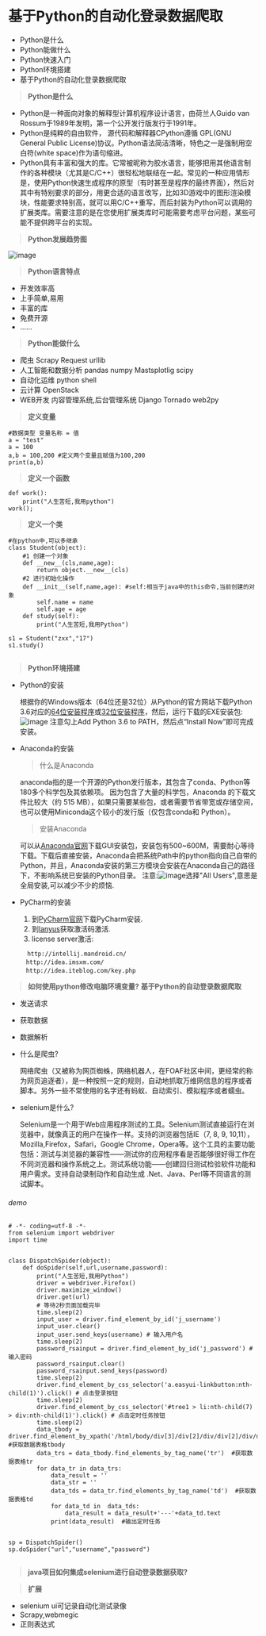 # 基于Python的自动化登录数据爬取

- Python是什么
- Python能做什么
- Python快速入门
- Python环境搭建
- 基于Python的自动化登录数据爬取

> **Python是什么**

- Python是一种面向对象的解释型计算机程序设计语言，由荷兰人Guido van Rossum于1989年发明，第一个公开发行版发行于1991年。
- Python是纯粹的自由软件， 源代码和解释器CPython遵循 GPL(GNU General Public License)协议。Python语法简洁清晰，特色之一是强制用空白符(white space)作为语句缩进。
- Python具有丰富和强大的库。它常被昵称为胶水语言，能够把用其他语言制作的各种模块（尤其是C/C++）很轻松地联结在一起。常见的一种应用情形是，使用Python快速生成程序的原型（有时甚至是程序的最终界面），然后对其中有特别要求的部分，用更合适的语言改写，比如3D游戏中的图形渲染模块，性能要求特别高，就可以用C/C++重写，而后封装为Python可以调用的扩展类库。需要注意的是在您使用扩展类库时可能需要考虑平台问题，某些可能不提供跨平台的实现。

> **Python发展趋势图**

![image](http://www.nongshanie.com/develop.png)


> **Python语言特点**

- 开发效率高
- 上手简单,易用
- 丰富的库
- 免费开源
- ......

> **Python能做什么**

- 爬虫 Scrapy  Request  urllib
- 人工智能和数据分析  pandas  numpy  Mastsplotlig  scipy
- 自动化运维  python  shell
- 云计算  OpenStack
- WEB开发 内容管理系统,后台管理系统 Django Tornado web2py

> **定义变量**

```
#数据类型 变量名称 = 值
a = "test"
a = 100
a,b = 100,200 #定义两个变量且赋值为100,200
print(a,b)
```
> **定义一个函数**


```
def work():
    print("人生苦短,我用python")
work();
```

> **定义一个类**

```
#在python中,可以多继承
class Student(object):
    #1 创建一个对象
    def __new__(cls,name,age):
        return object.__new__(cls)
    #2 进行初始化操作
    def __init__(self,name,age): #self:相当于java中的this命令,当前创建的对象
        self.name = name
        self.age = age
    def study(self):
        print("人生苦短,我用Python")
        
s1 = Student("zxx","17")
s1.study()
    
```

> **Python环境搭建**

- Python的安装

    根据你的Windows版本（64位还是32位）从Python的官方网站下载Python 3.6对应的[64位安装程序](https://www.python.org/ftp/python/3.6.3/python-3.6.3-amd64.exe)或[32位安装程序](https://www.python.org/ftp/python/3.6.3/python-3.6.3.exe)，然后，运行下载的EXE安装包:
    ![image](http://www.nongshanie.com/pyghon36.png)
   注意勾上Add Python 3.6 to PATH，然后点“Install Now”即可完成安装。
   
- Anaconda的安装

    > 什么是Anaconda
    
    anaconda指的是一个开源的Python发行版本，其包含了conda、Python等180多个科学包及其依赖项。   因为包含了大量的科学包，Anaconda 的下载文件比较大（约 515 MB），如果只需要某些包，或者需要节省带宽或存储空间，也可以使用Miniconda这个较小的发行版（仅包含conda和 Python）。
    
    > 安装Anaconda
    
    可以从[Anaconda官网](https://www.anaconda.com/download/)下载GUI安装包，安装包有500~600M，需要耐心等待下载。下载后直接安装，Anaconda会把系统Path中的python指向自己自带的Python，并且，Anaconda安装的第三方模块会安装在Anaconda自己的路径下，不影响系统已安装的Python目录。
    注意:![image](http://www.nongshanie.com/Anaconda.png)选择"All Users",意思是全局安装,可以减少不少的烦恼.
    
            
- PyCharm的安装

    1. 到[PyCharm官网](https://www.jetbrains.com/pycharm/)下载PyCharm安装.
    2. 到[lanyus](http://idea.lanyus.com/)获取激活码激活.
    3. license server激活:
        
    ```
      http://intellij.mandroid.cn/
    　http://idea.imsxm.com/
    　http://idea.iteblog.com/key.php
    ```
    
>   **如何使用python修改电脑环境变量?**
> **基于Python的自动登录数据爬取**

- 发送请求
- 获取数据
- 数据解析

- 什么是爬虫?

    网络爬虫（又被称为网页蜘蛛，网络机器人，在FOAF社区中间，更经常的称为网页追逐者），是一种按照一定的规则，自动地抓取万维网信息的程序或者脚本。另外一些不常使用的名字还有蚂蚁、自动索引、模拟程序或者蠕虫。

-  selenium是什么?

    Selenium是一个用于Web应用程序测试的工具。Selenium测试直接运行在浏览器中，就像真正的用户在操作一样。支持的浏览器包括IE（7, 8, 9, 10,11），Mozilla,Firefox，Safari，Google Chrome，Opera等。这个工具的主要功能包括：测试与浏览器的兼容性——测试你的应用程序看是否能够很好得工作在不同浏览器和操作系统之上。测试系统功能——创建回归测试检验软件功能和用户需求。支持自动录制动作和自动生成 .Net、Java、Perl等不同语言的测试脚本。

###### demo

```
# -*- coding=utf-8 -*-
from selenium import webdriver
import time


class DispatchSpider(object):
    def doSpider(self,url,username,password):
        print("人生苦短,我用Python")
        driver = webdriver.Firefox()
        driver.maximize_window()
        driver.get(url)
        # 等待2秒页面加载完毕
        time.sleep(2)
        input_user = driver.find_element_by_id('j_username')
        input_user.clear()
        input_user.send_keys(username) # 输入用户名
        time.sleep(2)
        password_rsainput = driver.find_element_by_id('j_password') # 输入密码
        password_rsainput.clear()
        password_rsainput.send_keys(password)
        time.sleep(2)
        driver.find_element_by_css_selector('a.easyui-linkbutton:nth-child(1)').click() # 点击登录按钮
        time.sleep(2)
        driver.find_element_by_css_selector('#tree1 > li:nth-child(7) > div:nth-child(1)').click() # 点击定时任务按钮
        time.sleep(2)
        data_tbody = driver.find_element_by_xpath('/html/body/div[3]/div[2]/div/div[2]/div/div/div[1]/div/div[2]/div[2]/div[2]/table/tbody')  #获取数据表格tbody
        data_trs = data_tbody.find_elements_by_tag_name('tr')  #获取数据表格tr
        for data_tr in data_trs:
            data_result = ''
            data_str = ''
            data_tds = data_tr.find_elements_by_tag_name('td')  #获取数据表格td
            for data_td in  data_tds:
                data_result = data_result+'---'+data_td.text
            print(data_result)  #输出定时任务


sp = DispatchSpider()
sp.doSpider("url","username","password")


```

> **java项目如何集成selenium进行自动登录数据获取?**

>  **扩展**
- selenium ui可记录自动化测试录像
- Scrapy,webmegic
- 正则表达式
